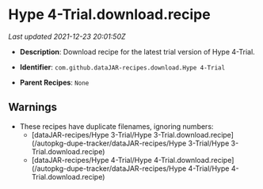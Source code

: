 # Hype 4-Trial.download.recipe

_Last updated 2021-12-23 20:01:50Z_

- **Description**: Download recipe for the latest trial version of Hype 4-Trial.

- **Identifier**: `com.github.dataJAR-recipes.download.Hype 4-Trial`

- **Parent Recipes**: `None`


## Warnings

- These recipes have duplicate filenames, ignoring numbers:
    - [dataJAR-recipes/Hype 3-Trial/Hype 3-Trial.download.recipe](/autopkg-dupe-tracker/dataJAR-recipes/Hype 3-Trial/Hype 3-Trial.download.recipe)
    - [dataJAR-recipes/Hype 4-Trial/Hype 4-Trial.download.recipe](/autopkg-dupe-tracker/dataJAR-recipes/Hype 4-Trial/Hype 4-Trial.download.recipe)
